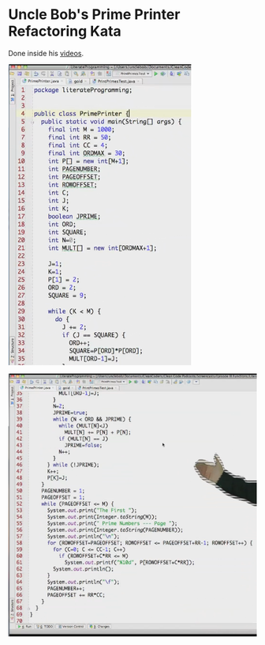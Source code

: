 # Uncle Bob's Prime Printer Refactoring Kata

Done inside his [videos](https://cleancoders.com/videos/clean-code/fundamentals).

![UncleBobPrimeGenerator1.png](UncleBobPrimeGenerator1.png)

![UncleBobPrimeGenerator2.png](UncleBobPrimeGenerator2.png)
